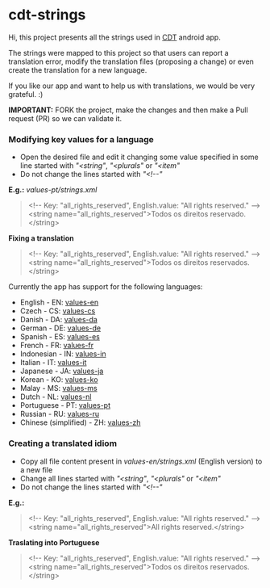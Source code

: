 # cdt-strings

Hi, this project presents all the strings used in [CDT](https://play.google.com/store/apps/details?id=tech.tcsolution.cdt) android app.

The strings were mapped to this project so that users can report a translation error, modify the translation files (proposing a change) or even create the translation for a new language.

If you like our app and want to help us with translations, we would be very grateful. :)

**IMPORTANT:** FORK the project, make the changes and then make a Pull request (PR) so we can validate it.

### Modifying key values for a language

* Open the desired file and edit it changing some value specified in some line started with _"<string"_, _"<plurals"_ or _"<item"_
* Do not change the lines started with _"&lt;!--"_

**E.g.:** *values-pt/strings.xml*  
> &lt;!-- Key: "all_rights_reserved", English.value: "All rights reserved." --&gt;   
> &lt;string name="all_rights_reserved"&gt;Todos os direitos reservado.&lt;/string&gt;  

**Fixing a translation**   
> &lt;!-- Key: "all_rights_reserved", English.value: "All rights reserved." --&gt;   
> &lt;string name="all_rights_reserved"&gt;Todos os direitos reservados.&lt;/string&gt; 

Currently the app has support for the following languages:  

* English - EN: [values-en](./values-en/strings.xml)
* Czech - CS: [values-cs](./values-cs/strings.xml)
* Danish - DA: [values-da](./values-da/strings.xml)
* German - DE: [values-de](./values-de/strings.xml)
* Spanish - ES: [values-es](./values-es/strings.xml)
* French - FR: [values-fr](./values-fr/strings.xml)
* Indonesian - IN: [values-in](./values-in/strings.xml)
* Italian - IT: [values-it](./values-it/strings.xml)
* Japanese - JA: [values-ja](./values-ja/strings.xml)
* Korean - KO: [values-ko](./values-ko/strings.xml)
* Malay - MS: [values-ms](./values-ms/strings.xml)
* Dutch - NL: [values-nl](./values-nl/strings.xml)
* Portuguese - PT: [values-pt](./values-pt/strings.xml)
* Russian - RU: [values-ru](./values-ru/strings.xml)
* Chinese (simplified) - ZH: [values-zh](./values-zh/strings.xml)

### Creating a translated idiom

* Copy all file content present in *values-en/strings.xml* (English version) to a new file
* Change all lines started with _"<string"_, _"<plurals"_ or _"<item"_
* Do not change the lines started with _"&lt;!--"_

**E.g.:**  
> &lt;!-- Key: "all_rights_reserved", English.value: "All rights reserved." --&gt;   
> &lt;string name="all_rights_reserved"&gt;All rights reserved.&lt;/string&gt;  

**Traslating into Portuguese**  
> &lt;!-- Key: "all_rights_reserved", English.value: "All rights reserved." --&gt;   
> &lt;string name="all_rights_reserved"&gt;Todos os direitos reservados.&lt;/string&gt;  


